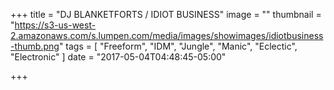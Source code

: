 +++
title = "DJ BLANKETFORTS / IDIOT BUSINESS"
image = ""
thumbnail = "https://s3-us-west-2.amazonaws.com/s.lumpen.com/media/images/showimages/idiotbusiness-thumb.png"
tags = [ "Freeform", "IDM", "Jungle", "Manic", "Eclectic", "Electronic" ]
date = "2017-05-04T04:48:45-05:00"

+++

